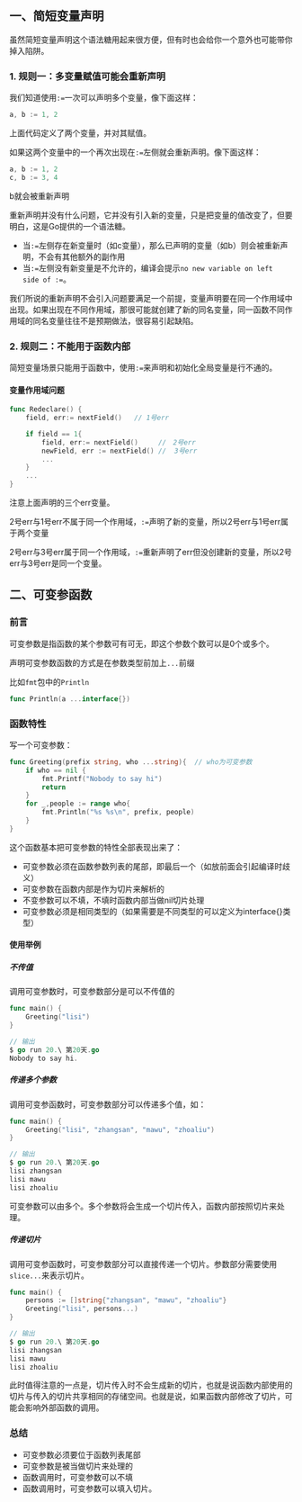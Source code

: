 ## 一、简短变量声明

虽然简短变量声明这个语法糖用起来很方便，但有时也会给你一个意外也可能带你掉入陷阱。

### 1. 规则一：多变量赋值可能会重新声明

我们知道使用`:=`一次可以声明多个变量，像下面这样：

```go
a, b := 1, 2
```

上面代码定义了两个变量，并对其赋值。

如果这两个变量中的一个再次出现在`:=`左侧就会重新声明。像下面这样：

```go
a, b := 1, 2
c, b := 3, 4
```

b就会被重新声明

重新声明并没有什么问题，它并没有引入新的变量，只是把变量的值改变了，但要明白，这是Go提供的一个语法糖。

* 当`:=`左侧存在新变量时（如c变量），那么已声明的变量（如b）则会被重新声明，不会有其他额外的副作用
* 当`:=`左侧没有新变量是不允许的，编译会提示`no new variable on left side of :=`。

我们所说的重新声明不会引入问题要满足一个前提，变量声明要在同一个作用域中出现。如果出现在不同作用域，那很可能就创建了新的同名变量，同一函数不同作用域的同名变量往往不是预期做法，很容易引起缺陷。

### 2. 规则二：不能用于函数内部

简短变量场景只能用于函数中，使用`:=`来声明和初始化全局变量是行不通的。

#### 变量作用域问题

```go
func Redeclare() {
    field, err:= nextField()   // 1号err

    if field == 1{
        field, err:= nextField()     //　2号err
        newField, err := nextField() //  3号err
        ...
    }
    ...
}
```

注意上面声明的三个err变量。

2号err与1号err不属于同一个作用域，`:=`声明了新的变量，所以2号err与1号err属于两个变量

2号err与3号err属于同一个作用域，`:=`重新声明了err但没创建新的变量，所以2号err与3号err是同一个变量。

## 二、可变参函数

### 前言

可变参数是指函数的某个参数可有可无，即这个参数个数可以是0个或多个。

声明可变参数函数的方式是在参数类型前加上`...`前缀

比如`fmt`包中的`Println`

```go
func Println(a ...interface{})
```

### 函数特性

写一个可变参数：

```go
func Greeting(prefix string, who ...string){  // who为可变参数
    if who == nil {
        fmt.Printf("Nobody to say hi")
        return
    }
    for _,people := range who{
        fmt.Println("%s %s\n", prefix, people)
    }
}
```

这个函数基本把可变参数的特性全部表现出来了：

* 可变参数必须在函数参数列表的尾部，即最后一个（如放前面会引起编译时歧义）
* 可变参数在函数内部是作为切片来解析的
* 不变参数可以不填，不填时函数内部当做nil切片处理
* 可变参数必须是相同类型的（如果需要是不同类型的可以定义为interface{}类型）

#### 使用举例

##### 不传值

调用可变参数时，可变参数部分是可以不传值的

```go
func main() {
	Greeting("lisi")
}

// 输出
$ go run 20.\ 第20天.go
Nobody to say hi.
```

##### 传递多个参数

调用可变参函数时，可变参数部分可以传递多个值，如：

```go
func main() {
	Greeting("lisi", "zhangsan", "mawu", "zhoaliu")
}

// 输出
$ go run 20.\ 第20天.go
lisi zhangsan
lisi mawu
lisi zhoaliu
```

可变参数可以由多个。多个参数将会生成一个切片传入，函数内部按照切片来处理。

##### 传递切片

调用可变参函数时，可变参数部分可以直接传递一个切片。参数部分需要使用`slice...`来表示切片。

```go
func main() {
	persons := []string{"zhangsan", "mawu", "zhoaliu"}
	Greeting("lisi", persons...)
}

// 输出
$ go run 20.\ 第20天.go
lisi zhangsan
lisi mawu
lisi zhoaliu
```

此时值得注意的一点是，切片传入时不会生成新的切片，也就是说函数内部使用的切片与传入的切片共享相同的存储空间。也就是说，如果函数内部修改了切片，可能会影响外部函数的调用。

### 总结

* 可变参数必须要位于函数列表尾部
* 可变参数是被当做切片来处理的
* 函数调用时，可变参数可以不填
* 函数调用时，可变参数可以填入切片。

